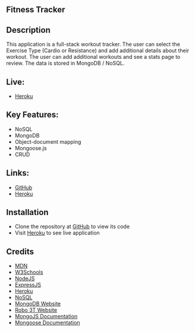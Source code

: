 ## Fitness Tracker

## Description

This application is a full-stack workout tracker.  The user can select the Exercise Type (Cardio or Resistance) and add additional details about their workout.  The user can add additional workouts and see a stats page to review.  The data is stored in MongoDB / NoSQL.

## Live:

- [Heroku](xxxxx)

## Key Features:

- NoSQL
- MongoDB
- Object-document mapping
- Mongoose.js
- CRUD

## Links:

- [GitHub](https://github.com/loc-koan/fitness-tracker)
- [Heroku](xxxxx)

## Installation

- Clone the repository at [GitHub](https://github.com/loc-koan/fitness-tracker) to view its code
- Visit [Heroku](xxxxx) to see live application

## Credits

- [MDN](https://developer.mozilla.org/en-US/docs/Web/Tutorials)
- [W3Schools](https://www.w3schools.com/)
- [NodeJS](https://nodejs.org/docs/latest-v12.x/api/)
- [ExpressJS](https://expressjs.com/en/starter/hello-world.html)
- [Heroku](https://dashboard.heroku.com/apps)
- [NoSQL](https://en.wikipedia.org/wiki/NoSQL)
- [MongoDB Website](https://www.mongodb.com/)
- [Robo 3T Website](https://robomongo.org/download)
- [MongoJS Documentation](https://www.npmjs.com/package/mongojs)
- [Mongoose Documentation](http://mongoosejs.com/docs/guide.html)